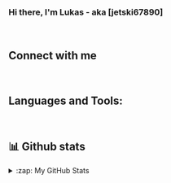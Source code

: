 ### Hi there, I'm Lukas - aka [jetski67890]

<br/>

## Connect with me 

<br/>

## Languages and Tools:

<br/>

## 📊 Github stats

<details>
  <summary>:zap: My GitHub Stats</summary>
    <img align="left" alt="jetskis's GitHub Stats" src="https://github-readme-stats.vercel.app/api?username=jetski67890&show_icons=true&hide_border=false&title_color=ff6d4a&icon_color=ffd012&bg_color=323c47&text_color=ffffff&border_color=f4f7f9" />
    <br/>
    <!--<b>Note:</b> Top languages is only a metric of the languages my public code consists of and doesn't reflect experience or skill level.-->
</details>
 
<!--
**jetski67890/jetski67890** is a ✨ _special_ ✨ repository because its `README.md` (this file) appears on your GitHub profile.

Here are some ideas to get you started:

- 🔭 I’m currently working on ...
- 🌱 I’m currently learning ...
- 👯 I’m looking to collaborate on ...
- 🤔 I’m looking for help with ...
- 💬 Ask me about ...
- 📫 How to reach me: ...
- 😄 Pronouns: ...
- ⚡ Fun fact: ...
-->
